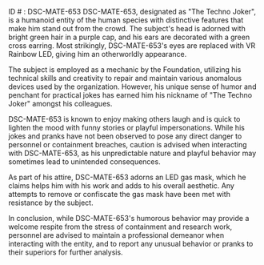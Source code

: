 ID # : DSC-MATE-653
DSC-MATE-653, designated as "The Techno Joker", is a humanoid entity of the human species with distinctive features that make him stand out from the crowd. The subject's head is adorned with bright green hair in a purple cap, and his ears are decorated with a green cross earring. Most strikingly, DSC-MATE-653's eyes are replaced with VR Rainbow LED, giving him an otherworldly appearance.

The subject is employed as a mechanic by the Foundation, utilizing his technical skills and creativity to repair and maintain various anomalous devices used by the organization. However, his unique sense of humor and penchant for practical jokes has earned him his nickname of "The Techno Joker" amongst his colleagues.

DSC-MATE-653 is known to enjoy making others laugh and is quick to lighten the mood with funny stories or playful impersonations. While his jokes and pranks have not been observed to pose any direct danger to personnel or containment breaches, caution is advised when interacting with DSC-MATE-653, as his unpredictable nature and playful behavior may sometimes lead to unintended consequences.

As part of his attire, DSC-MATE-653 adorns an LED gas mask, which he claims helps him with his work and adds to his overall aesthetic. Any attempts to remove or confiscate the gas mask have been met with resistance by the subject.

In conclusion, while DSC-MATE-653's humorous behavior may provide a welcome respite from the stress of containment and research work, personnel are advised to maintain a professional demeanor when interacting with the entity, and to report any unusual behavior or pranks to their superiors for further analysis.